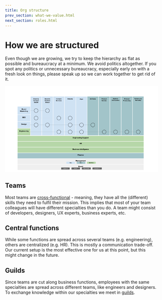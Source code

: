 ```yaml
---
title: Org structure
prev_section: what-we-value.html
next_section: roles.html
---
```


# How we are structured

Even though we are growing, we try to keep the hierarchy as flat as possible and bureaucracy at a minimum. We avoid politics altogether. If you spot any politics or unnecessary bureaucracy, especially early on with a fresh look on things, please speak up so we can work together to get rid of it.

![Org Chart](../assets/OrgChart.png)

## Teams

Most teams are [cross-functional](http://engineering.stylight.com/formed-cross-functional-business-teams/) - meaning, they have all the (different) skills they need to fulfil their mission. This implies that most of your team colleagues will have different specialties than you do. A team might consist of developers, designers, UX experts, business experts, etc.

## Central functions

While some functions are spread across several teams (e.g. engineering), others are centralized (e.g. HR). This is mostly a communication trade-off. Our current setup is the most effective one for us at this point, but this might change in the future.

## Guilds

Since teams are cut along business functions, employees with the same specialties are spread across different teams, like engineers and designers. To exchange knowledge within our specialties we meet in [guilds](knowledge-sharing.html).